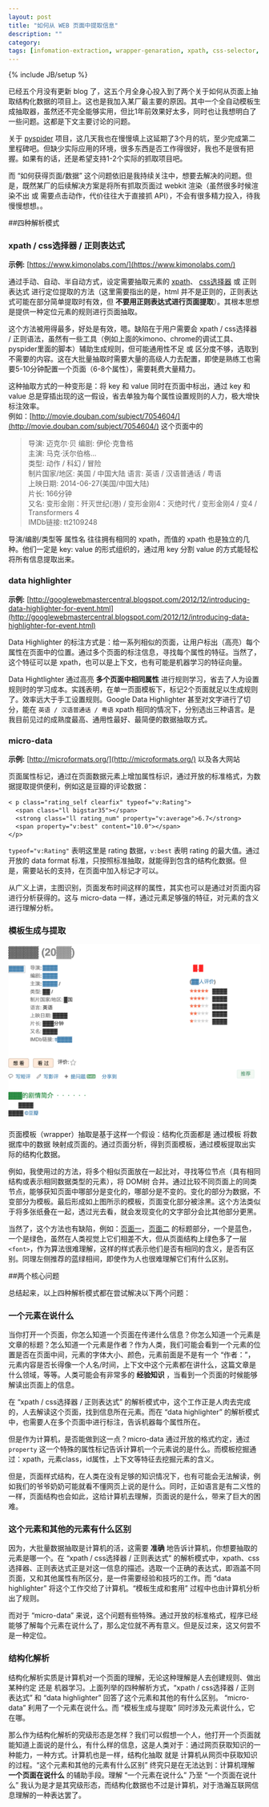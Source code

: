 ```yaml
---
layout: post
title: "如何从 WEB 页面中提取信息"
description: ""
category: 
tags: [infomation-extraction, wrapper-genaration, xpath, css-selector, html]
---
```

{% include JB/setup %}

已经五个月没有更新 blog 了，这五个月全身心投入到了两个关于如何从页面上抽取结构化数据的项目上。这也是我加入某厂最主要的原因。其中一个全自动模板生成抽取器，虽然还不完全能够实用，但比1年前效果好太多，同时也让我想明白了一些问题。这都是下文主要讨论的问题。

关于 [pyspider](https://github.com/binux/pyspider) 项目，这几天我也在慢慢填上这延期了3个月的坑，至少完成第二里程碑吧。但缺少实际应用的环境，很多东西是否工作得很好，我也不是很有把握。如果有的话，还是希望支持1-2个实际的抓取项目吧。

而 “如何获得页面/数据” 这个问题依旧是我持续关注中，想要去解决的问题。但是，既然某厂的后续解决方案是将所有抓取页面过 webkit 渲染（虽然很多时候渲染不出 或 需要点击动作，代价往往大于直接抓 API），不会有很多精力投入，待我慢慢想想。。

##四种解析模式

### xpath / css选择器 / 正则表达式
**示例:** [https://www.kimonolabs.com/](https://www.kimonolabs.com/)

通过手动、自动、半自动方式，设定需要抽取元素的 [xpath](http://www.w3schools.com/xpath/default.asp)、 [css选择器](http://www.w3schools.com/cssref/css_selectors.asp) 或 正则表达式 进行定位提取的方法（这里需要指出的是，html 并不是正则的，正则表达式可能在部分简单提取时有效，但 **不要用正则表达式进行页面提取**）。其根本思想是提供一种定位元素的规则进行页面抽取。

这个方法被用得最多，好处是有效，嗯。缺陷在于用户需要会 xpath / css选择器 / 正则语法，虽然有一些工具（例如上面的kimono、chrome的调试工具、pyspider里面的脚本）辅助生成规则，但可能通用性不足 或 区分度不够，选取到不需要的内容。这在大批量抽取时需要大量的高级人力去配置，即使是熟练工也需要5-10分钟配置一个页面（6-8个属性），需要耗费大量精力。

这种抽取方式的一种变形是：将 key 和 value 同时在页面中标出，通过 key 和 value 总是穿插出现的这一假设，省去单独为每个属性设置规则的人力，极大增快标注效率。  
例如：[http://movie.douban.com/subject/7054604/](http://movie.douban.com/subject/7054604/) 这个页面中的  
> 导演: 迈克尔·贝
> 编剧: 伊伦·克鲁格  
> 主演: 马克·沃尔伯格...   
> 类型: 动作 / 科幻 / 冒险  
> 制片国家/地区: 美国 / 中国大陆
> 语言: 英语 / 汉语普通话 / 粤语  
> 上映日期: 2014-06-27(美国/中国大陆)  
> 片长: 166分钟  
> 又名: 变形金刚：歼灭世纪(港) / 变形金刚4：灭绝时代 / 变形金刚4 / 变4 / Transformers 4  
> IMDb链接: tt2109248  

导演/编剧/类型等 属性名 往往拥有相同的 xpath，而值的 xpath 也是独立的几种。他们一定是 key: value 的形式组织的，通过用 key 分割 value 的方式能轻松将所有信息提取出来。

### data highlighter
**示例:** [http://googlewebmastercentral.blogspot.com/2012/12/introducing-data-highlighter-for-event.html](http://googlewebmastercentral.blogspot.com/2012/12/introducing-data-highlighter-for-event.html)

Data Highlighter 的标注方式是：给一系列相似的页面，让用户标出（高亮）每个属性在页面中的位置。通过多个页面的标注信息，寻找每个属性的特征。当然了，这个特征可以是 xpath，也可以是上下文，也有可能是机器学习的特征向量。

Data Hightlighter 通过高亮 **多个页面中相同属性** 进行规则学习，省去了人为设置规则时的学习成本。实践表明，在单一页面模板下，标记2个页面就足以生成规则了。效率远大于手工设置规则。Google Data Highlighter 甚至对文字进行了切分，能在 `英语 / 汉语普通话 / 粤语` xpath 相同的情况下，分别选出三种语言。是我目前见过的成熟度最高、通用性最好、最简便的数据抽取方式。

### micro-data
**示例:** [http://microformats.org/](http://microformats.org/) 以及各大网站

页面属性标记，通过在页面数据元素上增加属性标识，通过开放的标准格式，为数据提取提供便利，例如这是豆瓣的评论数据：

```
< p class="rating_self clearfix" typeof="v:Rating">
  <span class="ll bigstar35"></span>
  <strong class="ll rating_num" property="v:average">6.7</strong>
  <span property="v:best" content="10.0"></span>
</p>
```

`typeof="v:Rating"` 表明这里是 rating 数据，`v:best` 表明 rating 的最大值。通过开放的 data format 标准，只按照标准抽取，就能得到包含的结构化数据。但是，需要站长的支持，在页面中加入标记才可以。

从广义上讲，主图识别，页面发布时间这样的属性，其实也可以是通过对页面内容进行分析获得的。这与 micro-data 一样，通过元素足够强的特征，对元素的含义进行理解分析。

### 模板生成与提取
![image](/assets/image/screenshot_2014-06-17_19.49.40.png)

页面模板（wrapper）抽取是基于这样一个假设：结构化页面都是 通过模板 将数据库中的数据 映射成页面的。通过页面分析，得到页面模板，通过模板提取出实际的结构化数据。

例如，我使用过的方法，将多个相似页面放在一起比对，寻找等位节点（具有相同结构或表示相同数据类型的元素），将 DOM树 合并。通过比较不同页面上的同类节点，能够获知页面中哪部分是变化的，哪部分是不变的。变化的部分为数据，不变部分为模板。最后形成如上图所示的模板，页面变化部分被涂黑。这个方法类似于将多张纸叠在一起，透过光去看，就会发现变化的文字部分会比其他部分更黑。

当然了，这个方法也有缺陷，例如：[页面一](http://www.xdowns.com/soft/1/2/2006/Soft_34115.html)，[页面二](http://www.xdowns.com/soft/10/35/2007/Soft_34731.html) 的标题部分，一个是蓝色，一个是绿色，虽然在人类视觉上它们相差不大，但从页面结构上绿色多了一层 `<font>`，作为算法很难理解，这样的样式表示他们是否有相同的含义，是否有区别。同理左侧推荐的蓝绿相间，即使作为人也很难理解它们有什么区别。

##两个核心问题

总结起来，以上四种解析模式都在尝试解决以下两个问题：

### 一个元素在说什么

当你打开一个页面，你怎么知道一个页面在传递什么信息？你怎么知道一个元素是文章的标题？怎么知道一个元素是作者？作为人类，我们可能会看到一个元素的位置是否在页面中间，元素的字体大小、颜色，元素前面是不是有一个 “作者：”，元素内容是否长得像一个人名/时间，上下文中这个元素都在讲什么，这篇文章是什么领域，等等。人类可能会有非常多的 **经验知识** ，当看到一个页面的时候能够解读出页面上的信息。

在 “xpath / css选择器 / 正则表达式” 的解析模式中，这个工作正是人肉去完成的，人去解读这个页面，找到信息所在元素。而在 “data highlighter” 的解析模式中，也需要人在多个页面中进行标注，告诉机器每个属性所在。

但是作为计算机，是否能做到这一点？micro-data 通过开放的格式约定，通过 `property` 这一个特殊的属性标记告诉计算机一个元素说的是什么。而模板挖掘通过：xpath，元素class，id属性，上下文等特征去挖掘元素的含义。

但是，页面样式结构，在人类在没有足够的知识情况下，也有可能会无法解读，例如我们的爷爷奶奶可能就看不懂网页上说的是什么。同时，正如语言是有二义性的一样，页面结构也会如此，这给计算机去理解，页面说的是什么，带来了巨大的困难。

### 这个元素和其他的元素有什么区别

因为，大批量数据抽取是计算机的活，这需要 **准确** 地告诉计算机，你想要抽取的元素是哪一个。在 “xpath / css选择器 / 正则表达式” 的解析模式中，xpath、css选择器、正则表达式正是对这一信息的描述。选取一个正确的表达式，即涵盖不同页面，又和其他属性有所区分，是一件需要经验和技巧的工作。而 “data highlighter” 将这个工作交给了计算机。“模板生成和套用” 过程中也由计算机分析出了规则。

而对于 “micro-data” 来说，这个问题有些特殊。通过开放的标准格式，程序已经能够了解每个元素在说什么了，那么定位就不再有意义。但是反过来，这又何尝不是一种定位。

### 结构化解析

结构化解析实质是计算机对一个页面的理解，无论这种理解是人去创建规则、做出某种约定 还是 机器学习。上面列举的四种解析方式，“xpath / css选择器 / 正则表达式” 和 “data highlighter” 回答了这个元素和其他的有什么区别。 “micro-data” 利用了一个元素在说什么。而 “模板生成与提取” 同时涉及元素说什么，它在哪。

那么作为结构化解析的究级形态是怎样？我们可以假想一个人，他打开一个页面就能知道上面说的是什么，有什么样的信息，这是人类对于：通过网页获取知识的一种能力，一种方式。计算机也是一样，结构化抽取 就是 计算机从网页中获取知识的过程。“这个元素和其他的元素有什么区别” 终究只是在无法达到：计算机理解 **一个页面在说什么** 的辅助手段。理解 “一个元素在说什么” 乃至 “一个页面在说什么” 我认为是才是其究级形态，而结构化数据也不过是计算机，对于浩瀚互联网信息理解的一种表达罢了。